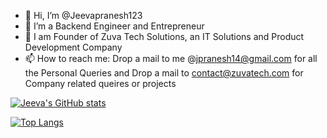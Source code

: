 - 👋 Hi, I’m @Jeevapranesh123
- 👀 I’m a Backend Engineer and Entrepreneur 
- 💞️ I am Founder of Zuva Tech Solutions, an IT Solutions and Product Development Company
- 📫 How to reach me: Drop a mail to me @jpranesh14@gmail.com for all the Personal Queries and Drop a mail to contact@zuvatech.com for Company related queires or projects

[![Jeeva's GitHub stats](https://github-readme-stats.vercel.app/api?username=Jeevapranesh123&show_icons=true&theme=radical)](https://github.com/Jeevapranesh123)

[![Top Langs](https://github-readme-stats.vercel.app/api/top-langs/?username=Jeevapranesh123&layout=compact)](https://github.com/Jeevapranesh123/github-readme-stats)

<!---
Jeevapranesh123/Jeevapranesh123 is a ✨ special ✨ repository because its `README.md` (this file) appears on your GitHub profile.
You can click the Preview link to take a look at your changes.
--->
